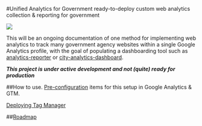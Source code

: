 #Unified Analytics for Government
ready-to-deploy custom web analytics collection & reporting for government

![](https://raw.githubusercontent.com/laurenancona/unified-analytics/master/images/container-vis.jpg)

This will be an ongoing documentation of one method for implementing web analytics to track many government agency websites within a single Google Analytics profile, with the goal of populating a dashboarding tool such as [analytics-reporter](https://github.com/18F/analytics-reporter) or [city-analytics-dashboard](https://github.com/codeforamerica/city-analytics-dashboard).

**_This project is under active development and not (quite) ready for production_**

##How to use.
[Pre-configuration](https://github.com/laurenancona/unified-analytics/blob/gh-pages/prepare-ga.md) items for this setup in Google Analytics & GTM.

[Deploying Tag Manager](https://raw.githubusercontent.com/laurenancona/unified-analytics/gh-pages/deploy-tag-manager.html)

##[Roadmap](https://github.com/laurenancona/unified-analytics/wiki/Roadmap)
